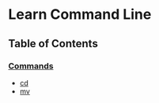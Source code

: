 # Learn Command Line

## Table of Contents

### [Commands](https://github.com/serpuniversity/command-line/tree/main/commands)
- [cd](https://github.com/serpuniversity/command-line/blob/main/commands/cd.md)
- [mv](https://github.com/serpuniversity/command-line/blob/main/commands/mv.md)
